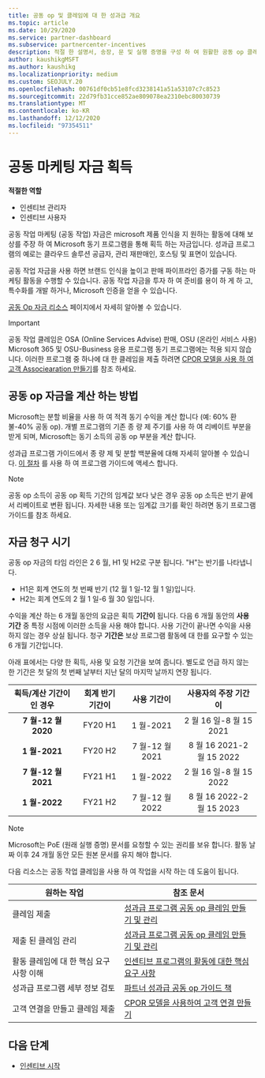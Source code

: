 ```yaml
---
title: 공동 op 및 클레임에 대 한 성과급 개요
ms.topic: article
ms.date: 10/29/2020
ms.service: partner-dashboard
ms.subservice: partnercenter-incentives
description: 적절 한 설명서, 송장, 문 및 실행 증명을 구성 하 여 원활한 공동 op 클레임을 전송 하는 방법을 알아봅니다.
author: kaushikgMSFT
ms.author: kaushikg
ms.localizationpriority: medium
ms.custom: SEOJULY.20
ms.openlocfilehash: 00761df0cb51e8fcd3238141a51a53107c7c8523
ms.sourcegitcommit: 22d79fb31cce852ae809078ea2310ebc80030739
ms.translationtype: MT
ms.contentlocale: ko-KR
ms.lasthandoff: 12/12/2020
ms.locfileid: "97354511"
---
```

# <a name="earn-cooperative-marketing-funds"></a>공동 마케팅 자금 획득

**적절한 역할**

- 인센티브 관리자
- 인센티브 사용자

공동 작업 마케팅 (공동 작업) 자금은 microsoft 제품 인식을 지 원하는 활동에 대해 보상를 주장 하 여 Microsoft 동기 프로그램을 통해 획득 하는 자금입니다. 성과급 프로그램의 예로는 클라우드 솔루션 공급자, 관리 재판매인, 호스팅 및 표면이 있습니다.

공동 작업 자금을 사용 하면 브랜드 인식을 높이고 판매 파이프라인 증가를 구동 하는 마케팅 활동을 수행할 수 있습니다. 공동 작업 자금을 투자 하 여 준비를 용이 하 게 하 고, 특수화를 개발 하거나, Microsoft 인증을 얻을 수 있습니다.

[공동 Op 자금 리소스](https://partner.microsoft.com/asset/collection/co-op-funds-resources#/) 페이지에서 자세히 알아볼 수 있습니다.

>[!Important]
>공동 작업 클레임은 OSA (Online Services Advise) 판매, OSU (온라인 서비스 사용) Microsoft 365 및 OSU-Business 응용 프로그램 동기 프로그램에는 적용 되지 않습니다. 이러한 프로그램 중 하나에 대 한 클레임을 제출 하려면 [CPOR 모델을 사용 하 여 고객 Associearation 만들기](submit-osa-claim.md)를 참조 하세요.

## <a name="how-co-op-funds-are-calculated"></a>공동 op 자금을 계산 하는 방법

Microsoft는 분할 비율을 사용 하 여 적격 동기 수익을 계산 합니다 (예: 60% 환불-40% 공동 op). 개별 프로그램의 기존 종 량 제 주기를 사용 하 여 리베이트 부분을 받게 되며, Microsoft는 동기 소득의 공동 op 부분을 계산 합니다.

성과급 프로그램 가이드에서 종 량 제 및 분할 백분율에 대해 자세히 알아볼 수 있습니다. [이 절차](incentives-determined-your-program-eligibility.md) 를 사용 하 여 프로그램 가이드에 액세스 합니다.

>[!NOTE]
>공동 op 소득이 공동 op 획득 기간의 임계값 보다 낮은 경우 공동 op 소득은 반기 끝에서 리베이트로 변환 됩니다. 자세한 내용 또는 임계값 크기를 확인 하려면 동기 프로그램 가이드를 참조 하세요.

## <a name="when-to-claim-your-funds"></a>자금 청구 시기

공동 op 자금의 타임 라인은 2 6 월, H1 및 H2로 구분 됩니다. "H"는 반기를 나타냅니다.

- H1은 회계 연도의 첫 번째 반기 (12 월 1 일-12 월 1 일)입니다.
- H2는 회계 연도의 2 월 1 일-6 월 30 일입니다.

수익을 계산 하는 6 개월 동안의 요금은 획득 **기간이** 됩니다. 다음 6 개월 동안의 **사용 기간** 중 특정 시점에 이러한 소득을 사용 해야 합니다. 사용 기간이 끝나면 수익을 사용 하지 않는 경우 상실 됩니다. 청구 **기간은** 보상 프로그램 활동에 대 한를 요구할 수 있는 6 개월 기간입니다.

아래 표에서는 다양 한 획득, 사용 및 요청 기간을 보여 줍니다. 별도로 언급 하지 않는 한 기간은 첫 달의 첫 번째 날부터 지난 달의 마지막 날까지 연장 됩니다.

|  획득/계산 기간이 인 경우  |회계 반기 기간이  |  사용 기간이  |  사용자의 주장 기간이  |
| :-----------: | :-----------: | :-----------: | :-----------: |
|**7 월-12 월 2020**| FY20 H1  |  1 월-2021  |  2 월 16 일-8 월 15 2021  |
|**1 월-2021** |  FY20 H2  |  7 월-12 월 2021  |  8 월 16 2021-2 월 15 2022  |
|**7 월-12 월 2021**|  FY21 H1  |  1 월-2022  |  2 월 16 일-8 월 15 2022  |
|**1 월-2022** |  FY21 H2  |  7 월-12 월 2022  |  8 월 16 2022-2 월 15 2023  |

>[!NOTE]
>Microsoft는 PoE (원래 실행 증명) 문서를 요청할 수 있는 권리를 보유 합니다. 활동 날짜 이후 24 개월 동안 모든 원본 문서를 유지 해야 합니다.

다음 리소스는 공동 작업 클레임을 사용 하 여 작업을 시작 하는 데 도움이 됩니다.

| 원하는 작업 | 참조 문서 |
| ------ | ----------- |
| 클레임 제출 |  [성과급 프로그램 공동 op 클레임 만들기 및 관리](create-incentives-claims.md)  |
| 제출 된 클레임 관리 | [성과급 프로그램 공동 op 클레임 만들기 및 관리](create-incentives-claims.md)    |
| 활동 클레임에 대 한 핵심 요구 사항 이해 | [인센티브 프로그램의 활동에 대한 핵심 요구 사항](core-requirements.md)   |
| 성과급 프로그램 세부 정보 검토 | [파트너 성과급 공동 op 가이드 책](https://assetsprod.microsoft.com/co-op-guidebook.pdf)  |
| 고객 연결을 만들고 클레임 제출 | [CPOR 모델을 사용하여 고객 연결 만들기](submit-osa-claim.md)   |

## <a name="next-steps"></a>다음 단계

- [인센티브 시작](incentives-get-started-intro.md)

